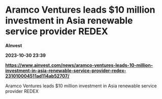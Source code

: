 # Aramco Ventures leads $10 million investment in Asia renewable service provider REDEX
**AInvest**

**2023-10-30 23:39**

**https://www.ainvest.com/news/aramco-ventures-leads-10-million-investment-in-asia-renewable-service-provider-redex-231010004511ad114ab52707/**

Aramco Ventures leads $10 million investment in Asia renewable service provider REDEX